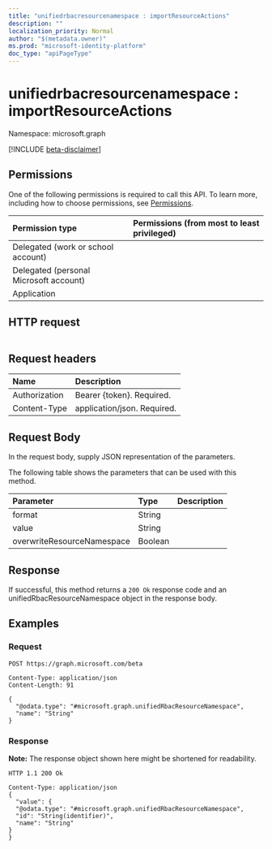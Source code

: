 ```yaml
---
title: "unifiedrbacresourcenamespace : importResourceActions"
description: ""
localization_priority: Normal
author: "$(metadata.owner)"
ms.prod: "microsoft-identity-platform"
doc_type: "apiPageType"
---
```


# unifiedrbacresourcenamespace : importResourceActions

Namespace: microsoft.graph

[!INCLUDE [beta-disclaimer](../../includes/beta-disclaimer.md)]

## Permissions

One of the following permissions is required to call this API. To learn more, including how to choose permissions, see [Permissions](/graph/permissions-reference).

| Permission type                        | Permissions (from most to least privileged) |
| :------------------------------------- | :------------------------------------------ |
| Delegated (work or school account)     |                                             |
| Delegated (personal Microsoft account) |                                             |
| Application                            |                                             |

## HTTP request

<!-- {
  "blockType": "ignored"
}
-->

```http

```

## Request headers

| Name          | Description                 |
| :------------ | :-------------------------- |
| Authorization | Bearer {token}. Required.   |
| Content-Type  | application/json. Required. |

## Request Body

In the request body, supply JSON representation of the parameters.

<!-- Actions and Functions -->

The following table shows the parameters that can be used with this method.

| Parameter                  | Type    | Description |
| :------------------------- | :------ | :---------- |
| format                     | String  |             |
| value                      | String  |             |
| overwriteResourceNamespace | Boolean |             |

<!-- CRUD Methods -->

## Response

If successful, this method returns a `200 Ok` response code and an unifiedRbacResourceNamespace object in the response body.

## Examples

### Request

<!-- {
  "blockType": "request",
  "name": "unifiedrbacresourcenamespace_importresourceactions"
}
-->

```http
POST https://graph.microsoft.com/beta

Content-Type: application/json
Content-Length: 91

{
  "@odata.type": "#microsoft.graph.unifiedRbacResourceNamespace",
  "name": "String"
}

```

### Response

**Note:** The response object shown here might be shortened for readability.

<!-- {
  "blockType": "response",
  "truncated": true,
  "@odata.type": "Microsoft.EnterpriseRbac.unifiedRbacResourceNamespace"
}
-->

```http
HTTP 1.1 200 Ok

Content-Type: application/json
{
  "value": {
  "@odata.type": "#microsoft.graph.unifiedRbacResourceNamespace",
  "id": "String(identifier)",
  "name": "String"
}
}

```
